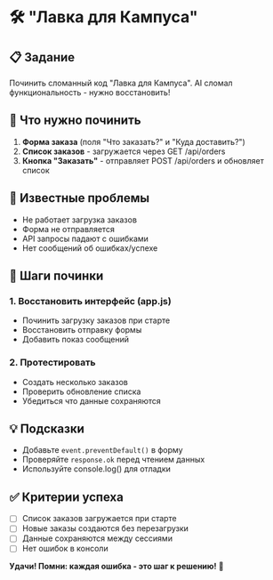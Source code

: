 # 🛠️ "Лавка для Кампуса"

## 📋 Задание
Починить сломанный код "Лавка для Кампуса". AI сломал функциональность - нужно восстановить!

## 🎯 Что нужно починить
1. **Форма заказа** (поля "Что заказать?" и "Куда доставить?")
2. **Список заказов** - загружается через GET /api/orders
3. **Кнопка "Заказать"** - отправляет POST /api/orders и обновляет список

## 🐛 Известные проблемы
- Не работает загрузка заказов
- Форма не отправляется
- API запросы падают с ошибками
- Нет сообщений об ошибках/успехе

## 🔧 Шаги починки

### 1. Восстановить интерфейс (app.js)
- Починить загрузку заказов при старте
- Восстановить отправку формы
- Добавить показ сообщений

### 2. Протестировать
- Создать несколько заказов
- Проверить обновление списка
- Убедиться что данные сохраняются

## 💡 Подсказки
- Добавьте `event.preventDefault()` в форму
- Проверяйте `response.ok` перед чтением данных
- Используйте console.log() для отладки

## ✅ Критерии успеха
- [ ] Список заказов загружается при старте
- [ ] Новые заказы создаются без перезагрузки
- [ ] Данные сохраняются между сессиями
- [ ] Нет ошибок в консоли

**Удачи! Помни: каждая ошибка - это шаг к решению!** 🚀